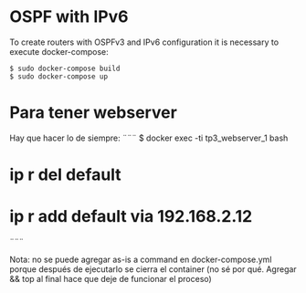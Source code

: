 # OSPF with IPv6
To create routers with OSPFv3 and IPv6 configuration it is necessary to execute docker-compose:

```
$ sudo docker-compose build
$ sudo docker-compose up
```

# Para tener webserver
Hay que hacer lo de siempre:
¨¨¨
$ docker exec -ti tp3_webserver_1 bash
# ip r del default
# ip r add default via 192.168.2.12
¨¨¨

Nota: no se puede agregar as-is a command en docker-compose.yml porque después de ejecutarlo se cierra el container (no sé por qué. Agregar && top al final hace que deje de funcionar el proceso)
